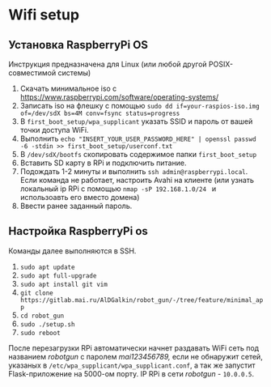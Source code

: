 # Wifi setup

## Установка RaspberryPi OS

Инструкция предназначена для Linux (или любой другой POSIX-совместимой системы)

1. Скачать минимальное iso с https://www.raspberrypi.com/software/operating-systems/
2. Записать iso на флешку с помощью `sudo dd if=your-raspios-iso.img of=/dev/sdX bs=4M conv=fsync status=progress`
3. В `first_boot_setup/wpa_supplicant` указать SSID и пароль от вашей точки доступа WiFi.
4. Выполнить `echo "INSERT_YOUR_USER_PASSWORD_HERE" | openssl passwd -6 -stdin >> first_boot_setup/userconf.txt` 
5. В `/dev/sdX/bootfs` скопировать содержимое папки `first_boot_setup`
6. Вставить SD карту в RPi и подключить питание.
7. Подождать 1-2 минуты и выполнить `ssh admin@raspberrypi.local`. Если команда не работает, настроить Avahi на клиенте (или узнать локальный ip RPi с помощью `nmap -sP 192.168.1.0/24 ` и использоавть его вместо домена)
8. Ввести ранее заданный пароль.

## Настройка RaspberryPi os

Команды далее выполняются в SSH.

1. `sudo apt update`
2. `sudo apt full-upgrade`
3. `sudo apt install git vim`
4. `git clone https://gitlab.mai.ru/AlDGalkin/robot_gun/-/tree/feature/minimal_app`
5. `cd robot_gun`
6. `sudo ./setup.sh`
7. `sudo reboot`

После перезагрузки RPi автоматически начнет раздавать WiFi сеть под названием _robotgun_ c паролем _mai123456789,_ если не обнаружит сетей, указаных в `/etc/wpa_supplicant/wpa_supplicant.conf`, а так же запустит Flask-приложение на 5000-ом порту. IP RPi в сети _robotgun_ - `10.0.0.5`.